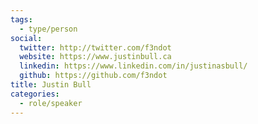 ```yaml
---
tags:
  - type/person
social:
  twitter: http://twitter.com/f3ndot
  website: https://www.justinbull.ca
  linkedin: https://www.linkedin.com/in/justinasbull/
  github: https://github.com/f3ndot
title: Justin Bull
categories:
  - role/speaker
---
```


